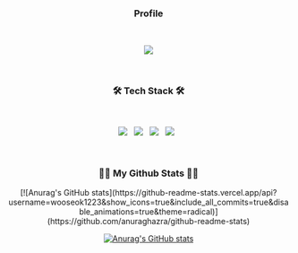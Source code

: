 <h3 align="center"><b> Profile </b></h3>
</br>
<p align="center">
<a href="https://sws1223.tistory.com/" target="_blank"><img src="https://img.shields.io/badge/서우석 블로그-000000?style=plastic&logo=Bloglovin&logoColor=white"/></a>
</p>
</br>

<h3 align="center"><b>🛠 Tech Stack 🛠</b></h3>
</br>
<p align="center">
<img src="https://img.shields.io/badge/Python-3766AB?style=plastic&logo=Python&logoColor=white"/></a> &nbsp
<img src="https://img.shields.io/badge/Django-092E20?style=plastic&logo=Django&logoColor=white"/></a> &nbsp
<img src="https://img.shields.io/badge/Flask-000000?style=plastic&logo=Flask&logoColor=white"/></a> &nbsp
<img src="https://img.shields.io/badge/Ruby on Rails-CC0000?style=plastic&logo=Ruby on Rails&logoColor=white"/></a> &nbsp </p>
</br>

<h3 align="center">👩‍💻 My Github Stats 👩‍💻</h3>
<div align="center">
[![Anurag's GitHub stats](https://github-readme-stats.vercel.app/api?
username=wooseok1223&show_icons=true&include_all_commits=true&disable_animations=true&theme=radical)](https://github.com/anuraghazra/github-readme-stats)
  
[![Anurag's GitHub stats](https://github-readme-stats.vercel.app/api?username=wooseok1223&hide_title=true&show_icons=true&include_all_commits=true&disable_animations=true&theme=vue)](https://github.com/anuraghazra/github-readme-stats)
  
</div>
  

  

<!--
**wooseok1223/wooseok1223** is a ✨ _special_ ✨ repository because its `README.md` (this file) appears on your GitHub profile.

Here are some ideas to get you started:

- 🔭 I’m currently working on ...
- 🌱 I’m currently learning ...
- 👯 I’m looking to collaborate on ...
- 🤔 I’m looking for help with ...
- 💬 Ask me about ...
- 📫 How to reach me: ...
- 😄 Pronouns: ...
- ⚡ Fun fact: ...
-->
